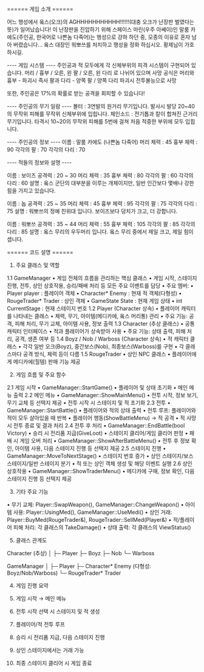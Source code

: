 
====== 게임 소개 ======

어느 행성에서 옼스(오크)의 AGHHHHHHHHHHH!!!!!!(대충 오크가 난장판 벌였다는 뜻)가 일어났습니다!
이 난장판을 진압하기 위해 스페이스 마린(우주 아쎄이)인 말룸 카에도(주인공, 한국어로 나쁜놈 다죽어)는
행성으로 강하 하던 중, 모종의 이유로 혼자 남아 버렸습니다...
옼스 대장인 워뽀쓰를 처치하고 행성을 정화 하십시오.
황제님이 가호하시길.

---- 게임 시스템 ----
주인공과 적 모두에게 각 신체부위의 피격 시스템이 구현되어 있습니다.
머리 / 흉부 / 오른, 왼 팔 / 오른, 왼 다리
로 나뉘어 있으며 사망 공식은
머리와 흉부 - 파괴시 즉사
팔과 다리 - 양쪽 팔 / 양쪽 다리 파괴시 전투불능으로 사망

또한, 주인공은 17%의 확률로 받는 공격을 회피할 수 있습니다!

---- 주인공의 무기 일람 ----
볼터 : 3연발의 원거리 무기입니다. 발사시 발당 20~40의 무작위 피해를 무작위 신체부위에 입힙니다.
체인소드 : 전기톱과 칼이 합쳐진 근거리 무기입니다. 타격시 10~20의 무작위 피해를 5번에 걸쳐 처음 적중한 부위에 모두 입힙니다.

---- 주인공의 정보 ----
이름 : 말룸 카에도 (나쁜놈 다죽어)
머리 체력 : 45
흉부 체력 : 90
각각의 팔 : 70
각각의 다리 : 70

---- 적들의 정보와 설명 ----

이름 : 보이즈
공격력 : 20 ~ 30
머리 체력 : 35
흉부 체력 : 80
각각의 팔 : 60
각각의 다리 : 60
설명 : 옼스 군단의 대부분을 이루는 개체이지만, 일반 인간보다 몇배나 강한 힘을 가지고 있습니다.

이름 : 놉
공격력 : 25 ~ 35
머리 체력 : 45
흉부 체력 : 95
각각의 팔 : 75
각각의 다리 : 75
설명 : 워뽀쓰의 정예 친위대 입니다. 보이즈보다 덩치가 크고, 더 강합니다.

이름 : 워뽀쓰
공격력 : 35 ~ 44
머리 체력 : 55
흉부 체력 : 105
각각의 팔 : 85
각각의 다리 : 85
설명 : 옼스 무리의 우두머리 입니다. 옼스 무리 중에서 제일 크고, 제일 힘이 셉니다.

====== 코드 설명 ======
1. 주요 클래스 및 역할

1.1 GameManager
  •	게임 전체의 흐름을 관리하는 핵심 클래스
  •	게임 시작, 스테이지 진행, 전투, 상인 상호작용, 승리/패배 처리 등 모든 주요 이벤트를 담당
  •	주요 멤버:
      •	Player player : 플레이어 객체
      •	Character* Enemy : 현재 적 객체(다형성)
      •	RougeTrader* Trader : 상인 객체
      •	GameState State : 현재 게임 상태
      •	int CurrentStage : 현재 스테이지 번호
1.2 Player (Character 상속)
  •	플레이어 캐릭터를 나타내는 클래스
  •	체력, 무기, 아이템(메디카에, 옼스 머리통) 관리
  •	주요 기능: 공격, 피해 처리, 무기 교체, 아이템 사용, 정보 출력
1.3 Character (추상 클래스)
  •	공통 캐릭터 인터페이스
  •	적과 플레이어가 상속받아 사용
  •	주요 기능: 상태 출력, 피해 처리, 공격, 생존 여부 등
1.4 Boyz / Nob / Warboss (Character 상속)
  •	적 캐릭터 클래스
  •	각각 일반 오크(Boyz), 중간보스(Nob), 최종보스(Warboss)를 구현
  •	각 클래스마다 공격 방식, 체력 등이 다름
1.5 RougeTrader
  •	상인 NPC 클래스
  •	플레이어에게 메디카에(힐템) 판매 기능 제공

2. 게임 흐름 및 주요 함수

2.1 게임 시작
  •	GameManager::StartGame()
      •	플레이어 및 상태 초기화
      •	메인 메뉴 출력
2.2 메인 메뉴
  •	GameManager::ShowMainMenu()
      •	전투 시작, 정보 보기, 무기 교체 등 선택지 제공
      •	전투 시작 시 스테이지 및 적 초기화
2.3 전투
  •	GameManager::StartBattle()
      •	플레이어와 적의 상태 출력
      •	전투 루프: 플레이어와 적이 모두 살아있을 때 반복
      •	플레이어 행동(ShowBattleMenu) → 적 공격
      •	적 사망 시 전투 종료 및 결과 처리
2.4 전투 후 처리
  •	GameManager::EndBattle(bool Victory)
      •	승리 시 전리품 지급(GiveLoot)
      •	스테이지 클리어/게임 클리어 판정
      •	패배 시 게임 오버 처리
  •	GameManager::ShowAfterBattleMenu()
      •	전투 후 정보 확인, 아이템 사용, 다음 스테이지 진행 등 선택지 제공
2.5 스테이지 진행
  •	GameManager::MoveToNextStage()
      •	스테이지 번호 증가
      •	상인 스테이지/보스 스테이지/일반 스테이지 분기
      •	적 또는 상인 객체 생성 및 해당 이벤트 실행
2.6 상인 상호작용
  •	GameManager::ShowTraderMenu()
      •	메디카에 구매, 정보 확인, 다음 스테이지 진행 등 선택지 제공

3. 기타 주요 기능

  •	무기 교체: Player::SwapWeapon(), GameManager::ChangeWeapon()
  •	아이템 사용: Player::UsingMed(), GameManager::UseMedi()
  •	상인 거래: Player::BuyMed(RougeTrader&), RougeTrader::SellMed(Player&)
  •	적/플레이어 피해 처리: 각 클래스의 TakeDamage()
  •	상태 출력: 각 클래스의 ViewStatus()

5. 클래스 관계도

  Character (추상)
  │
  ├─ Player
  ├─ Boyz
  ├─ Nob
  └─ Warboss
  
  GameManager
  │
  ├─ Player
  ├─ Character* Enemy (다형성: Boyz/Nob/Warboss)
  └─ RougeTrader* Trader

4. 게임 진행 요약

  1.	게임 시작 → 메인 메뉴
  2.	전투 시작 선택 시 스테이지 및 적 생성
  3.	플레이어/적 전투 루프
  4.	승리 시 전리품 지급, 다음 스테이지 진행
  5.	상인 스테이지에서는 거래 가능
  6.	최종 스테이지 클리어 시 게임 종료
